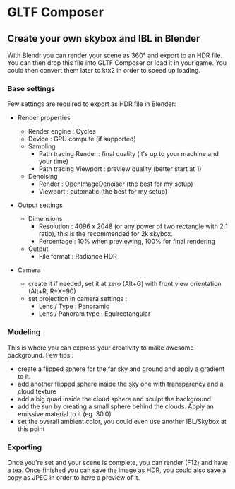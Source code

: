 # GLTF Composer

## Create your own skybox and IBL in Blender

With Blendr you can render your scene as 360° and export to an HDR file. You can then drop this file into GLTF Composer or load it in your game. You could then convert them later to ktx2 in order to speed up loading.

### Base settings

Few settings are required to export as HDR file in Blender: 

* Render properties
	* Render engine : Cycles
	* Device : GPU compute (if supported)
	* Sampling
		* Path tracing Render : final quality (it's up to your machine and your time)
		* Path tracing Viewport : preview quality (better start at 1)
	* Denoising
		* Render : OpenImageDenoiser (the best for my setup)
		* Viewport : automatic (the best for my setup)

* Output settings
	* Dimensions
		* Resolution : 4096 x 2048 (or any power of two rectangle with 2:1 ratio), this is the recommended for 2k skybox.
		* Percentage : 10% when previewing, 100% for final rendering
	* Output
		* File format : Radiance HDR
		
* Camera
	* create it if needed, set it at zero (Alt+G) with front view orientation (Alt+R, R+X+90)
	* set projection in camera settings :
		* Lens / Type : Panoramic
		* Lens / Panoram type : Equirectangular

### Modeling

This is where you can express your creativity to make awesome background. Few tips : 
* create a flipped sphere for the far sky and ground and apply a gradient to it.
* add another flipped sphere inside the sky one with transparency and a cloud texture
* add a big quad inside the cloud sphere and sculpt the background
* add the sun by creating a small sphere behind the clouds. Apply an emissive material to it (eg. 30.0)
* set the overall ambient color, you could even use another IBL/Skybox at this point

### Exporting

Once you're set and your scene is complete, you can render (F12) and have a tea. Once finished you can save the image as HDR, you could also save a copy as JPEG in order to have a preview of it.


